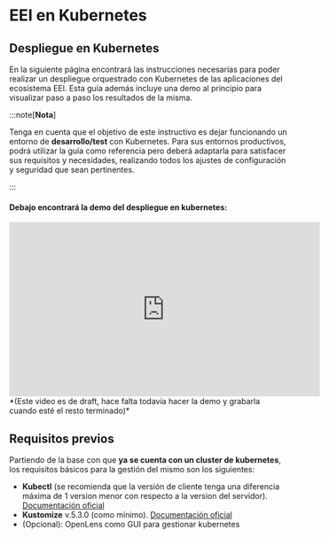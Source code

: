 # EEI en Kubernetes

## Despliegue en Kubernetes

En la siguiente página encontrará las instrucciones necesarias para poder realizar un despliegue orquestrado con Kubernetes de las aplicaciones del ecosistema EEI. Esta guía además incluye una demo al principio para visualizar paso a paso los resultados de la misma.

:::note[**Nota**]

Tenga en cuenta que el objetivo de este instructivo es dejar funcionando un entorno de **desarrollo/test** con Kubernetes. Para sus entornos productivos, podrá utilizar la guía como referencia pero deberá adaptarla para satisfacer sus requisitos y necesidades, realizando todos los ajustes de configuración y seguridad que sean pertinentes. 

:::

#### Debajo encontrará la demo del despliegue en kubernetes:


<iframe width="560" height="315" src="https://www.youtube.com/embed/00A6RHKLuHU?si=_faE8oXSy7d7QZxv" title="Reproductor de Youtube: Canal SIU" frameborder="0" allow="accelerometer; autoplay; clipboard-write; encrypted-media; gyroscope; picture-in-picture; web-share" allowfullscreen></iframe>
*(Este video es de draft, hace falta todavía hacer la demo y grabarla cuando esté el resto terminado)*

## Requisitos previos

Partiendo de la base con que **ya se cuenta con un cluster de kubernetes**, los requisitos básicos para la gestión del mismo son los siguientes:

- **Kubectl** (se recomienda que la versión de cliente tenga una diferencia máxima de 1 version menor con respecto a la version del servidor). [Documentación oficial](https://kubernetes.io/docs/tasks/tools/install-kubectl-linux/)
- **Kustomize** v.5.3.0 (como mínimo). [Documentación oficial](https://kubectl.docs.kubernetes.io/installation/kustomize/)
- (Opcional): OpenLens como GUI para gestionar kubernetes
